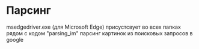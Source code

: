 # Парсинг
msedgedriver.exe (для Microsoft Edge) присустсвует во всех папках рядом с кодом
"parsing_im" парсинг картинок из поисковых запросов в google
